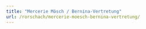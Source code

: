 ```yaml
---
title: "Mercerie Mösch / Bernina-Vertretung"
url: /rorschach/mercerie-moesch-bernina-vertretung/
---
```

